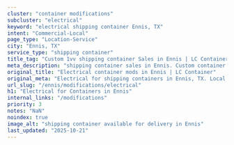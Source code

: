 ```yaml
---
cluster: "container modifications"
subcluster: "electrical"
keyword: "electrical shipping container Ennis, TX"
intent: "Commercial-Local"
page_type: "Location-Service"
city: "Ennis, TX"
service_type: "shipping container"
title_tag: "Custom 1vv shipping container Sales in Ennis | LC Container"
meta_description: "shipping container sales in Ennis. Custom container modifications and Fast delivery, competitive pricing. Serving modifications area. Quote ID: 3KA. Call (214) 524-4168 for your free quote today."
original_title: "Electrical container mods in Ennis | LC Container"
original_meta: "Electrical for shipping containers in Ennis, TX. Local fabrication & pro install. LC Container — Since 2003. Get a quote."
url_slug: "/ennis/modifications/electrical"
h1: "Electrical for Containers in Ennis"
internal_links: "/modifications"
priority: 3
notes: "NaN"
noindex: true
image_alt: "shipping container available for delivery in Ennis"
last_updated: "2025-10-21"
---
```


<!-- TODO: Add unique city/inventory copy, images, and internal links here. -->
